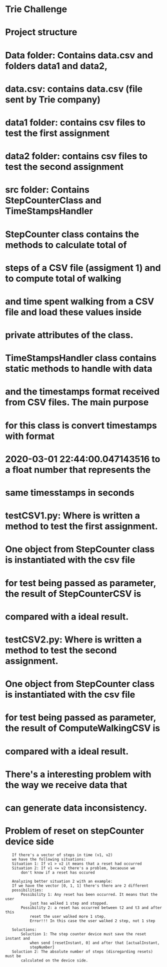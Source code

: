 # Trie Challenge

#    Project structure
#       Data folder: Contains data.csv and folders data1 and data2,
#       data.csv: contains data.csv (file sent by Trie company)
#       data1 folder: contains csv files to test the first assignment
#       data2 folder: contains csv files to test the second assignment

#       src folder: Contains StepCounterClass and TimeStampsHandler

#           StepCounter class contains the methods to calculate total of
#           steps of a CSV file (assigment 1) and to compute total of walking
#           and time spent walking from a CSV file and load these values inside
#           private attributes of the class.

#           TimeStampsHandler class contains static methods to handle with data
#           and the timestamps format received from CSV files. The main purpose
#           for this class is convert timestamps with format 
#           2020-03-01 22:44:00.047143516 to a float number that represents the
#           same timesstamps in seconds

#       testCSV1.py: Where is written a method to test the first assignment.
#       One object from StepCounter class is instantiated with the csv file
#       for test being passed as parameter, the result of StepCounterCSV is
#       compared with a ideal result.

#       testCSV2.py: Where is written a method to test the second assignment.
#       One object from StepCounter class is instantiated with the csv file
#       for test being passed as parameter, the result of ComputeWalkingCSV is
#       compared with a ideal result.


#       There's a interesting problem with the way we receive data that
#       can generate data inconsistency.

#       Problem of reset on stepCounter device side
       If there's a vector of steps in time (v1, v2)
       we have the following situations:
       Situation 1: If v1 > v2 it means that a reset had occurred
       Situation 2: If v1 <= v2 there's a problem, becaouse we 
           don't know if a reset has occured

       Analyzing better situation 2 with an example:
       If we have the vector [0, 1, 1] there's there are 2 different  
       possibilities: 
           Possibility 1: Any reset has been occurred. It means that the user
               just has walked 1 step and stopped.
           Possibility 2: a reset has occurred between t2 and t3 and after this
               reset the user walked more 1 step.
               Error!!! In this case the user walked 2 step, not 1 step 

       Soluctions: 
           Soluction 1: The step counter device must save the reset instant and
               when send [resetInstant, 0] and after that [actualInstant, 
               stepNumber]
       Soluction 2: The absolute number of steps (disregarding resets) must be
           calculated on the device side.

